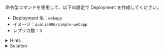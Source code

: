 命令型コマンドを使用して、以下の設定で Deployment を作成してください。

- Deployment 名：`webapp`
- イメージ：`qualia906/simple-webapp`
- レプリカ数：`3`

<details>
  <summary>Hints</summary>

`kubectl create deployment` コマンドを使用します。

</details>

<details>
  <summary>Solution</summary>

`kubectl create deployment webapp --image=qualia906/webapp --replicas=3`{{execute}} を実行します。

</details>